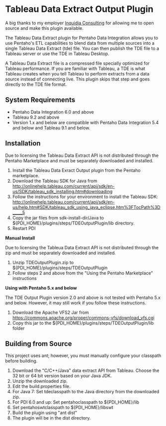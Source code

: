 Tableau Data Extract Output Plugin
===============

A big thanks to my employer [Inquidia Consulting](http://www.inquidia.com) for allowing me to open source and make this plugin available.

The Tableau Data Extract plugin for Pentaho Data Integration allows you to use Pentaho's ETL capabilities to blend data from multiple sources into a single Tableau Data Extract (tde) file.  You can then publish the TDE file to a Tableau server or use the TDE in Tableau Desktop.

A Tableau Data Extract file is a compressed file specially optimized for Tableau performance.  If you are familiar with Tableau, a TDE is what Tableau creates when you tell Tableau to perform extracts from a data source instead of connecting live.  This plugin skips that step and goes directly to the TDE file format.

System Requirements
-------------------

- Pentaho Data Integration 6.0 and above
- Tableau 9.2 and above
- Version 1.x and below are compatible with Pentaho Data Integration 5.4 and below and Tableau 9.1 and below.

Installation
------------


Due to licensing the Tableau Data Extract API is not distributed through the Pentaho Marketplace and must be separately downloaded and installed.

1. Install the Tableau Data Exract Output plugin from the Pentaho marketplace.
2. Download the Tableau SDK for Java from http://onlinehelp.tableau.com/current/api/sdk/en-us/SDK/tableau_sdk_installing.htm#downloading
3. Follow the instructions for your environment to install the Tableau SDK: http://onlinehelp.tableau.com/current/api/sdk/en-us/help.htm#SDK/tableau_sdk_using_java_eclipse.htm%3FTocPath%3D_____5
4. Copy the jar files from sdk-install-dir/Java to ${PDI_HOME}/plugins/steps/TDEOutputPlugin/lib directory.
6. Restart PDI

**Manual Install**

Due to licensing the Tableua Data Extract API is not distributed through the zip and must be separately downloaded and installed.

1. Unzip TDEOutputPlugin.zip to ${PDI_HOME}/plugins/steps/TDEOutputPlugin
2. Follow steps 2 and above from the "Using the Pentaho Marketplace" instructions

**Using with Pentaho 5.x and below**

The TDE Output Plugin version 2.0 and above is not tested with Pentaho 5.x and below.  However, it may still work if you follow these instructions.

1. Download the Apache VFS2 Jar from https://commons.apache.org/proper/commons-vfs/download_vfs.cgi
2. Copy this jar to the ${PDI_HOME}/plugins/steps/TDEOutputPlugin/lib folder

Building from Source
--------------------
This project uses ant; however, you must manually configure your classpath before building.

1. Download the "C/C++/Java" data extract API from Tableau.  Choose the 32 bit or 64 bit version based on your Java JDK.
2. Unzip the downloaded zip.
3. Edit the build.properties file.
  1. For Java 7: Set tdeclasspath to the Java directory from the downloaded zip.
  3. For PDI 6.0 and up: Set pentahoclasspath to ${PDI_HOME}/lib
  5. Set pentahoswtclasspath to ${PDI_HOME}/libswt
4. Build the plugin using "ant dist"
5. The plugin will be in the dist directory.

